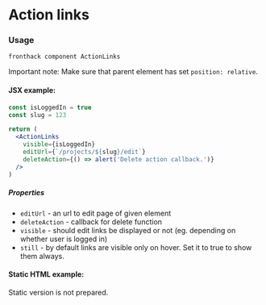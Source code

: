 # Action links

### Usage

```
fronthack component ActionLinks
```

Important note: Make sure that parent element has set `position: relative`.

#### JSX example:


```jsx
const isLoggedIn = true
const slug = 123

return (
  <ActionLinks
    visible={isLoggedIn}
    editUrl={`/projects/${slug}/edit`}
    deleteAction={() => alert('Delete action callback.')}
  />
)
```

##### Properties

* `editUrl` - an url to edit page of given element
* `deleteAction` - callback for delete function
* `visible` - should edit links be displayed or not (eg. depending on whether user is logged in)
* `still` - by default links are visible only on hover. Set it to true to show them always.

#### Static HTML example:

Static version is not prepared.
